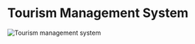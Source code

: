 # Tourism Management System
![Tourism management system](https://github.com/user-attachments/assets/1e893776-c504-4768-9b8a-20ff9be8681b)
